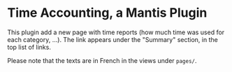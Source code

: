 Time Accounting, a Mantis Plugin
===============

This plugin add a new page with time reports
(how much time was used for each category, …).
The link appears under the "Summary" section, in the top list of links.

Please note that the texts are in French in the views under `pages/`.
